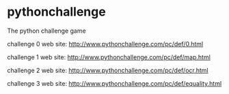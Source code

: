 # pythonchallenge
The python challenge game

challenge 0 web site:
http://www.pythonchallenge.com/pc/def/0.html

challenge 1 web site:
http://www.pythonchallenge.com/pc/def/map.html

challenge 2 web site:
http://www.pythonchallenge.com/pc/def/ocr.html

challenge 3 web site:
http://www.pythonchallenge.com/pc/def/equality.html
